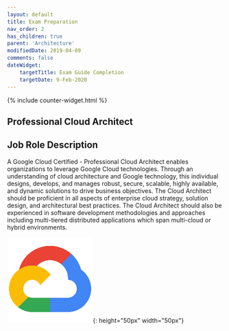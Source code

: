 ```yaml
---
layout: default
title: Exam Preparation
nav_order: 2
has_children: true
parent: 'Architecture'
modifiedDate: 2019-04-09
comments: false
dateWidget:
    targetTitle: Exam Guide Completion
    targetDate: 9-Feb-2020
---
```

{% include counter-widget.html %}

## Professional Cloud Architect

## Job Role Description

A Google Cloud Certified - Professional Cloud Architect enables organizations to leverage Google Cloud technologies. Through an understanding of cloud architecture and Google technology, this individual designs, develops, and manages robust, secure, scalable, highly available, and dynamic solutions to drive business objectives. The Cloud Architect should be proficient in all aspects of enterprise cloud strategy, solution design, and architectural best practices. The Cloud Architect should also be experienced in software development methodologies and approaches including multi-tiered distributed applications which span multi-cloud or hybrid environments.

![Google Cloud](/assets/images/gcp-icon-min.png){: height="50px" width="50px"}
